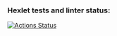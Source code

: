 ### Hexlet tests and linter status:
[![Actions Status](https://github.com/martynovas/java-project-lvl1/workflows/hexlet-check/badge.svg)](https://github.com/martynovas/java-project-lvl1/actions)